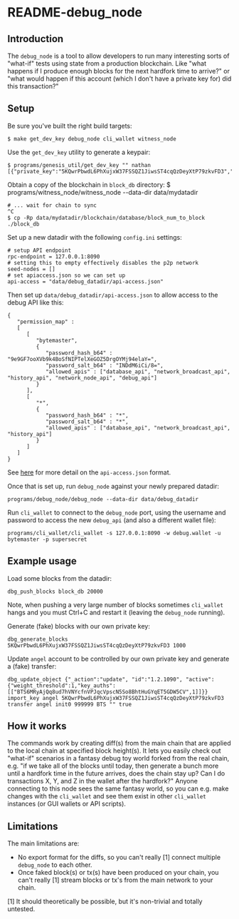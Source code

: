 # README-debug\_node

## Introduction

The `debug_node` is a tool to allow developers to run many interesting sorts of "what-if" tests using state from a production blockchain. Like "what happens if I produce enough blocks for the next hardfork time to arrive?" or "what would happen if this account \(which I don't have a private key for\) did this transaction?"

## Setup

Be sure you've built the right build targets:

```text
$ make get_dev_key debug_node cli_wallet witness_node
```

Use the `get_dev_key` utility to generate a keypair:

```text
$ programs/genesis_util/get_dev_key "" nathan
[{"private_key":"5KQwrPbwdL6PhXujxW37FSSQZ1JiwsST4cqQzDeyXtP79zkvFD3","public_key":"BTS6MRyAjQq8ud7hVNYcfnVPJqcVpscN5So8BhtHuGYqET5GDW5CV","address":"BTSFAbAx7yuxt725qSZvfwWqkdCwp9ZnUama"}]
```

Obtain a copy of the blockchain in `block_db` directory: $ programs/witness\_node/witness\_node --data-dir data/mydatadir

```text
# ... wait for chain to sync
^C
$ cp -Rp data/mydatadir/blockchain/database/block_num_to_block ./block_db
```

Set up a new datadir with the following `config.ini` settings:

```text
# setup API endpoint
rpc-endpoint = 127.0.0.1:8090
# setting this to empty effectively disables the p2p network
seed-nodes = []
# set apiaccess.json so we can set up
api-access = "data/debug_datadir/api-access.json"
```

Then set up `data/debug_datadir/api-access.json` to allow access to the debug API like this:

```text
{
   "permission_map" :
   [
      [
         "bytemaster",
         {
            "password_hash_b64" : "9e9GF7ooXVb9k4BoSfNIPTelXeGOZ5DrgOYMj94elaY=",
            "password_salt_b64" : "INDdM6iCi/8=",
            "allowed_apis" : ["database_api", "network_broadcast_api", "history_api", "network_node_api", "debug_api"]
         }
      ],
      [
         "*",
         {
            "password_hash_b64" : "*",
            "password_salt_b64" : "*",
            "allowed_apis" : ["database_api", "network_broadcast_api", "history_api"]
         }
      ]
   ]
}
```

See [here](https://github.com/cryptonomex/graphene#accessing-restricted-apis) for more detail on the `api-access.json` format.

Once that is set up, run `debug_node` against your newly prepared datadir:

```text
programs/debug_node/debug_node --data-dir data/debug_datadir
```

Run `cli_wallet` to connect to the `debug_node` port, using the username and password to access the new `debug_api` \(and also a different wallet file\):

```text
programs/cli_wallet/cli_wallet -s 127.0.0.1:8090 -w debug.wallet -u bytemaster -p supersecret
```

## Example usage

Load some blocks from the datadir:

```text
dbg_push_blocks block_db 20000
```

Note, when pushing a very large number of blocks sometimes `cli_wallet` hangs and you must Ctrl+C and restart it \(leaving the `debug_node` running\).

Generate \(fake\) blocks with our own private key:

```text
dbg_generate_blocks 5KQwrPbwdL6PhXujxW37FSSQZ1JiwsST4cqQzDeyXtP79zkvFD3 1000
```

Update `angel` account to be controlled by our own private key and generate a \(fake\) transfer:

```text
dbg_update_object {"_action":"update", "id":"1.2.1090", "active":{"weight_threshold":1,"key_auths":[["BTS6MRyAjQq8ud7hVNYcfnVPJqcVpscN5So8BhtHuGYqET5GDW5CV",1]]}}
import_key angel 5KQwrPbwdL6PhXujxW37FSSQZ1JiwsST4cqQzDeyXtP79zkvFD3
transfer angel init0 999999 BTS "" true
```

## How it works

The commands work by creating diff\(s\) from the main chain that are applied to the local chain at specified block height\(s\). It lets you easily check out "what-if" scenarios in a fantasy debug toy world forked from the real chain, e.g. "if we take all of the blocks until today, then generate a bunch more until a hardfork time in the future arrives, does the chain stay up? Can I do transactions X, Y, and Z in the wallet after the hardfork?" Anyone connecting to this node sees the same fantasy world, so you can e.g. make changes with the `cli_wallet` and see them exist in other `cli_wallet` instances \(or GUI wallets or API scripts\).

## Limitations

The main limitations are:

* No export format for the diffs, so you can't really \[1\] connect multiple `debug_node` to each other.
* Once faked block\(s\) or tx\(s\) have been produced on your chain, you can't really \[1\] stream blocks or tx's from the main network to your chain.

\[1\] It should theoretically be possible, but it's non-trivial and totally untested.


